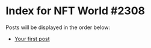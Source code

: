 # Index for NFT World #2308
Posts will be displayed in the order below:

- [Your first post](./001-first.md)

